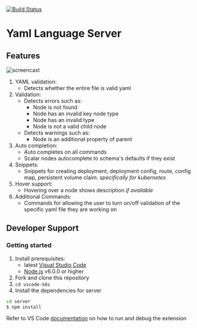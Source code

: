 [![Build Status](https://travis-ci.org/JPinkney/yaml-language-server?branch=master)](https://travis-ci.org/JPinkney/yaml-language-server)

# Yaml Language Server

## Features 
![screencast](https://github.com/JPinkney/vscode-k8s/blob/master/images/demo.gif)

1. YAML validation:
    * Detects whether the entire file is valid yaml
2. Validation:
    * Detects errors such as:
        * Node is not found   
        * Node has an invalid key node type
        * Node has an invalid type
        * Node is not a valid child node
    * Detects warnings such as:
        * Node is an additional property of parent
3. Auto completion:
    * Auto completes on all commands
    * Scalar nodes autocomplete to schema's defaults if they exist
4. Snippets:
    * Snippets for creating deployment, deployment config, route, config map, persistent volume claim. *specifically for kubernetes*
5. Hover support:
    * Hovering over a node shows description *if available*
6. Additional Commands:
    * Commands for allowing the user to turn on/off validation of the specific yaml file they are working on

## Developer Support

### Getting started
1. Install prerequisites:
   * latest [Visual Studio Code](https://code.visualstudio.com/)
   * [Node.js](https://nodejs.org/) v6.0.0 or higher
2. Fork and clone this repository
3. `cd vscode-k8s`
4. Install the dependencies for server
  ```bash
  cd server
  $ npm install
  ```
Refer to VS Code [documentation](https://code.visualstudio.com/docs/extensions/debugging-extensions) on how to run and debug the extension
